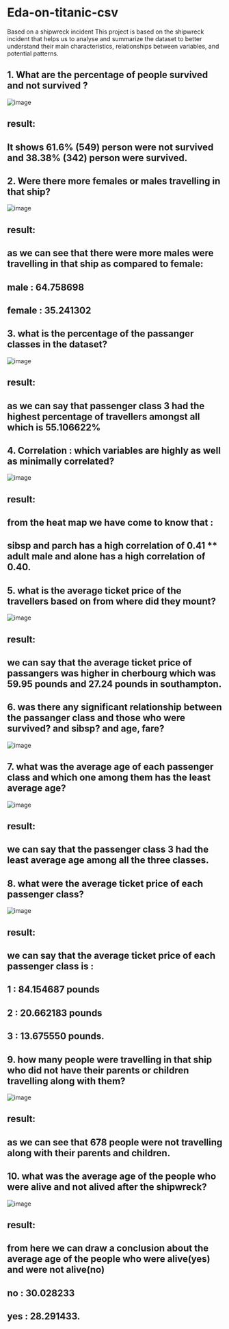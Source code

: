 # Eda-on-titanic-csv
Based on a shipwreck incident
This project is based on the shipwreck incident that helps us to analyse and summarize the dataset to better understand their main characteristics, 
relationships between variables, and potential patterns.
## 1. What are the percentage of people survived and not survived ?
![image](https://github.com/sshreyaa05/Eda-on-titanic-csv/assets/132264752/055f5be0-9b55-40d9-8684-6357a0a80fff)
## result:
## It shows 61.6% (549) person were not survived and 38.38% (342) person were survived.
## 2. Were there more females or males travelling in that ship?
![image](https://github.com/sshreyaa05/Eda-on-titanic-csv/assets/132264752/99aec708-9dd5-4d7c-b295-cc5dd6a40509)
## result:
## as we can see that there were more males were travelling in that ship as compared to female:
## male : 64.758698
## female : 35.241302
## 3. what is the percentage of the passanger classes in the dataset?
![image](https://github.com/sshreyaa05/Eda-on-titanic-csv/assets/132264752/294f4d4d-f002-4da4-97b0-db1982429148)
## result:
## as we can say that passenger class 3 had the highest percentage of travellers amongst all which is 55.106622%
## 4. Correlation : which variables are highly as well as minimally correlated?
![image](https://github.com/sshreyaa05/Eda-on-titanic-csv/assets/132264752/68b996a2-b442-41fa-a2a6-4eadd0603410)
## result:
## from the heat map we have come to know that :
## sibsp and parch has a high correlation of 0.41 ** adult male and alone has a high correlation of 0.40.
## 5. what is the average ticket price of the travellers based on from where did they mount?
![image](https://github.com/sshreyaa05/Eda-on-titanic-csv/assets/132264752/a70e549a-46ae-4db9-b3ce-35b337a592e5)
## result:
## we can say that the average ticket price of passangers was higher in cherbourg which was 59.95 pounds and 27.24 pounds in southampton.
## 6. was there any significant relationship between the passanger class and those who were survived? and sibsp? and age, fare?
![image](https://github.com/sshreyaa05/Eda-on-titanic-csv/assets/132264752/bd3a51e4-376e-44d3-afff-5cc9e9bd7e8f)
## 7. what was the average age of each passenger class and which one among them has the least average age?
![image](https://github.com/sshreyaa05/Eda-on-titanic-csv/assets/132264752/07aab280-dd20-42f9-8195-a87fbab62e28)
## result:
## we can say that the passenger class 3 had the least average age among all the three classes.
## 8.  what were the average ticket price of each passenger class?
![image](https://github.com/sshreyaa05/Eda-on-titanic-csv/assets/132264752/8726e4bb-0f69-41cb-abf7-a5ba28a8b69d)
## result:
## we can say that the average ticket price of each passenger class is :
## 1 : 84.154687 pounds
## 2 : 20.662183 pounds
## 3 : 13.675550 pounds.
## 9.  how many people were travelling in that ship who did not have their parents or children travelling along with them?
![image](https://github.com/sshreyaa05/Eda-on-titanic-csv/assets/132264752/74aa3ce7-d975-415e-95b7-12e192002a31)
## result:
## as we can see that 678 people were not travelling along with their parents and children.
## 10. what was the average age of the people who were alive and not alived after the shipwreck?
![image](https://github.com/sshreyaa05/Eda-on-titanic-csv/assets/132264752/ea236080-12a1-4735-acb1-d4a08a5a383e)
## result:
## from here we can draw a conclusion about the average age of the people who were alive(yes) and were not alive(no)
## no : 30.028233
## yes : 28.291433.











